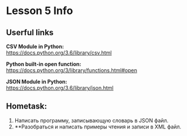# Lesson 5 Info

## Userful links

**CSV Module in Python:**  
https://docs.python.org/3.6/library/csv.html

**Python built-in open function:**  
https://docs.python.org/3/library/functions.html#open

**JSON Module in Python:**  
https://docs.python.org/3.6/library/json.html


## Hometask:
1. Написать программу, записывающую словарь в JSON файл.  
2. **Разобраться и написать примеры чтения и записи в XML файл.